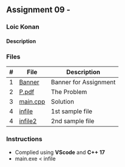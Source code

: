 ## Assignment 09 - 

### Loic Konan

#### Description

### Files

|   #   | File                 | Description           |
| :---: | -------------------- | --------------------- |
|   1   | [Banner](Banner)     | Banner for Assignment |
|   2   | [P.pdf](P.pdf)       | The Problem           |
|   3   | [main.cpp](main.cpp) | Solution              |
|   4   | [infile](infile)     | 1st sample file       |
|   4   | [infile2](infile2)   | 2nd sample file       |

### Instructions

- Complied using **VScode** and **C++ 17**
- main.exe < infile
